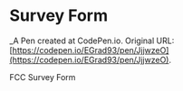 # Survey Form
 _A Pen created at CodePen.io. Original URL: [https://codepen.io/EGrad93/pen/JjjwzeO](https://codepen.io/EGrad93/pen/JjjwzeO).

 FCC Survey Form